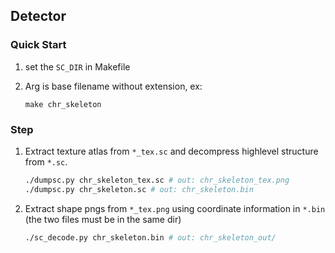 ## Detector

### Quick Start

1. set the `SC_DIR` in Makefile

2. Arg is base filename without extension, ex:

	```
	make chr_skeleton  
	```


### Step

1. Extract texture atlas from `*_tex.sc` and decompress highlevel structure from `*.sc`.

	```bash
	./dumpsc.py chr_skeleton_tex.sc # out: chr_skeleton_tex.png
	./dumpsc.py chr_skeleton.sc # out: chr_skeleton.bin
	```

2. Extract shape pngs from `*_tex.png` using coordinate information in `*.bin` (the two files must be in the same dir)
	
	```bash
	./sc_decode.py chr_skeleton.bin # out: chr_skeleton_out/
	```

